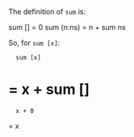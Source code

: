 The definition of `sum` is:

  sum [] = 0
  sum (n:ns) = n + sum ns

So, for `sum [x]`:

      sum [x]
  =
      x + sum []
  =
      x + 0
  =
      x

